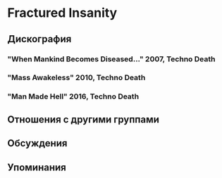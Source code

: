 # Fractured Insanity



## Дискография

### "When Mankind Becomes Diseased..." 2007, Techno Death



### "Mass Awakeless" 2010, Techno Death



### "Man Made Hell" 2016, Techno Death




## Отношения с другими группами


## Обсуждения


## Упоминания


